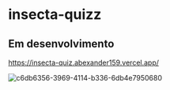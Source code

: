 # insecta-quizz

## Em desenvolvimento

https://insecta-quiz.abexander159.vercel.app/

![c6db6356-3969-4114-b336-6db4e7950680](https://user-images.githubusercontent.com/58576821/105751651-15da7880-5f25-11eb-8835-3d6e0b308dcf.png)
